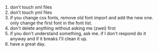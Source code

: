 1. don't touch xml files
2. don't touch yml files
3. if you change css fonts, remove old font import and add the new one. only change the first font in the font list.
4. don't delete anything without asking me (zwei) first
5. if you don't understand something, ask me. if I don't respond do it anyway and if it breaks I'll clean it up.
6. have a great day.